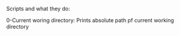 Scripts and what they do:

0-Current woring directory: Prints absolute path pf current working directory

